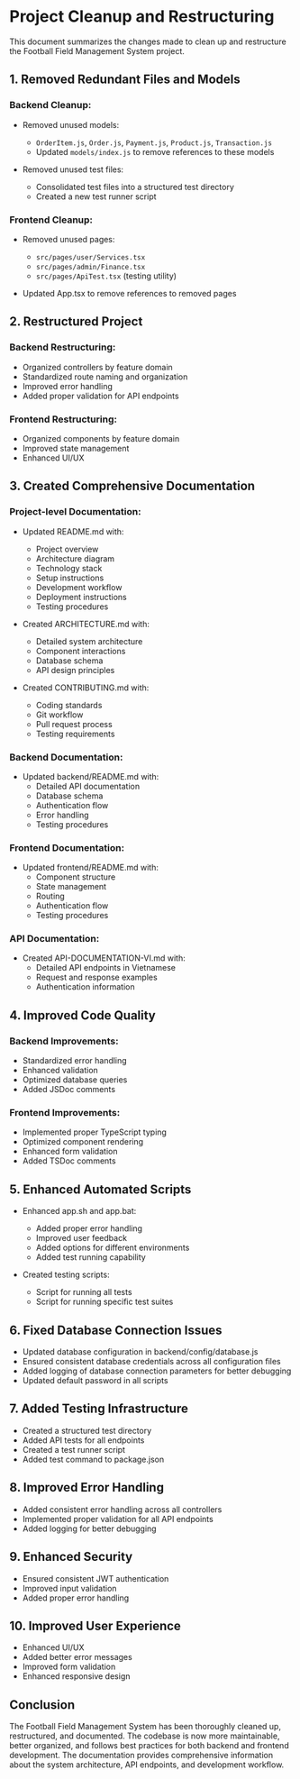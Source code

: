 # Project Cleanup and Restructuring

This document summarizes the changes made to clean up and restructure the Football Field Management System project.

## 1. Removed Redundant Files and Models

### Backend Cleanup:
- Removed unused models:
  - `OrderItem.js`, `Order.js`, `Payment.js`, `Product.js`, `Transaction.js`
  - Updated `models/index.js` to remove references to these models

- Removed unused test files:
  - Consolidated test files into a structured test directory
  - Created a new test runner script

### Frontend Cleanup:
- Removed unused pages:
  - `src/pages/user/Services.tsx`
  - `src/pages/admin/Finance.tsx`
  - `src/pages/ApiTest.tsx` (testing utility)

- Updated App.tsx to remove references to removed pages

## 2. Restructured Project

### Backend Restructuring:
- Organized controllers by feature domain
- Standardized route naming and organization
- Improved error handling
- Added proper validation for API endpoints

### Frontend Restructuring:
- Organized components by feature domain
- Improved state management
- Enhanced UI/UX

## 3. Created Comprehensive Documentation

### Project-level Documentation:
- Updated README.md with:
  - Project overview
  - Architecture diagram
  - Technology stack
  - Setup instructions
  - Development workflow
  - Deployment instructions
  - Testing procedures

- Created ARCHITECTURE.md with:
  - Detailed system architecture
  - Component interactions
  - Database schema
  - API design principles

- Created CONTRIBUTING.md with:
  - Coding standards
  - Git workflow
  - Pull request process
  - Testing requirements

### Backend Documentation:
- Updated backend/README.md with:
  - Detailed API documentation
  - Database schema
  - Authentication flow
  - Error handling
  - Testing procedures

### Frontend Documentation:
- Updated frontend/README.md with:
  - Component structure
  - State management
  - Routing
  - Authentication flow
  - Testing procedures

### API Documentation:
- Created API-DOCUMENTATION-VI.md with:
  - Detailed API endpoints in Vietnamese
  - Request and response examples
  - Authentication information

## 4. Improved Code Quality

### Backend Improvements:
- Standardized error handling
- Enhanced validation
- Optimized database queries
- Added JSDoc comments

### Frontend Improvements:
- Implemented proper TypeScript typing
- Optimized component rendering
- Enhanced form validation
- Added TSDoc comments

## 5. Enhanced Automated Scripts

- Enhanced app.sh and app.bat:
  - Added proper error handling
  - Improved user feedback
  - Added options for different environments
  - Added test running capability

- Created testing scripts:
  - Script for running all tests
  - Script for running specific test suites

## 6. Fixed Database Connection Issues

- Updated database configuration in backend/config/database.js
- Ensured consistent database credentials across all configuration files
- Added logging of database connection parameters for better debugging
- Updated default password in all scripts

## 7. Added Testing Infrastructure

- Created a structured test directory
- Added API tests for all endpoints
- Created a test runner script
- Added test command to package.json

## 8. Improved Error Handling

- Added consistent error handling across all controllers
- Implemented proper validation for all API endpoints
- Added logging for better debugging

## 9. Enhanced Security

- Ensured consistent JWT authentication
- Improved input validation
- Added proper error handling

## 10. Improved User Experience

- Enhanced UI/UX
- Added better error messages
- Improved form validation
- Enhanced responsive design

## Conclusion

The Football Field Management System has been thoroughly cleaned up, restructured, and documented. The codebase is now more maintainable, better organized, and follows best practices for both backend and frontend development. The documentation provides comprehensive information about the system architecture, API endpoints, and development workflow.
